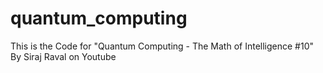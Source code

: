 # quantum_computing
This is the Code for "Quantum Computing - The Math of Intelligence #10" By Siraj Raval on Youtube
